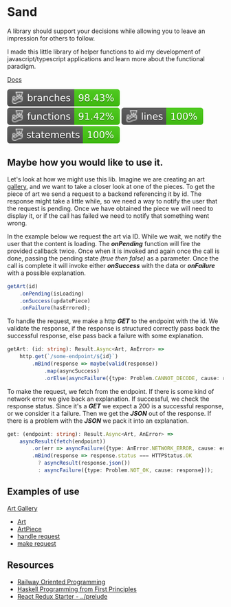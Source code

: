 # Sand

A library should support your decisions while allowing you to leave an impression for others to follow.

I made this little library of helper functions to aid my development of javascript/typescript applications and learn
more about the functional paradigm.

[Docs](https://ryandur.github.io/sand/modules.html)

![branches](./badges/coverage-branches.svg)  ![Functions](./badges/coverage-functions.svg)  ![lines](./badges/coverage-lines.svg)  ![statements](./badges/coverage-statements.svg)

## Maybe how you would like to use it.

Let's look at how we might use this lib. Imagine we are creating an
art [gallery](https://peaceful-heyrovsky-96583c.netlify.app/gallery?page=1&size=8&tab=aic), and we want to take a closer
look at one of the pieces. To get the piece of art we send a request to a backend referencing it by id. The response
might take a little while, so we need a way to notify the user that the request is pending. Once we have
obtained the piece we will need to display it, or if the call has failed we need to notify that something went wrong.

In the example below we request the art via ID. While we wait, we notify the user that the content is loading. The
***onPending*** function will fire the provided callback twice. Once when it is invoked and again once the call is done,
passing the pending state *(true then false)* as a parameter. Once the call is complete it will invoke either
***onSuccess*** with the data or ***onFailure*** with a possible explanation.

```typescript
getArt(id)
    .onPending(isLoading)
    .onSuccess(updatePiece)
    .onFailure(hasErrored);
```

To handle the request, we make a http ***GET*** to the endpoint with the id. We validate the response, if the response
is structured correctly pass back the successful response, else pass back a failure with some explanation.

```typescript
getArt: (id: string): Result.Async<Art, AnError> =>
    http.get(`/some-endpoint/${id}`)
        .mBind(response => maybe(valid(response))
            .map(asyncSuccess)
            .orElse(asyncFailure({type: Problem.CANNOT_DECODE, cause: response})))
```

To make the request, we fetch from the endpoint. If there is some kind of network error we give back an explanation. If
successful, we check the response status. Since it's a ***GET*** we expect a 200 is a successful response, or we
consider it a failure. Then we get the ***JSON*** out of the response. If there is a problem with the ***JSON*** we pack
it into an explanation.

```typescript
get: (endpoint: string): Result.Async<Art, AnError> =>
    asyncResult(fetch(endpoint))
        .or(err => asyncFailure({type: AnError.NETWORK_ERROR, cause: err}))
        .mBind(response => response.status === HTTPStatus.OK 
          ? asyncResult(response.json()) 
          : asyncFailure({type: Problem.NOT_OK, cause: response}));
```

## Examples of use

[Art Gallery](https://peaceful-heyrovsky-96583c.netlify.app/gallery?page=1&size=8&tab=aic)

* [Art](https://github.com/RyanDur/ChosenPicachu/blob/main/src/components/Gallery/Art/index.tsx#L19)
* [ArtPiece](https://github.com/RyanDur/ChosenPicachu/blob/main/src/components/Gallery/ArtPiece/index.tsx#L19)
* [handle request](https://github.com/RyanDur/ChosenPicachu/blob/main/src/data/artGallery/index.ts#L11)
* [make request](https://github.com/RyanDur/ChosenPicachu/blob/main/src/data/http.ts#L24)

## Resources

* [Railway Oriented Programming](https://fsharpforfunandprofit.com/rop/)
* [Haskell Programming from First Principles](https://haskellbook.com/)
* [React Redux Starter - ../prelude](https://github.com/dam5s/react-redux-starter/tree/main/src/prelude)
